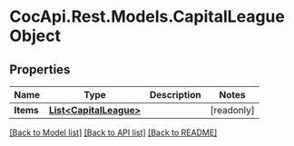 # CocApi.Rest.Models.CapitalLeagueObject

## Properties

Name | Type | Description | Notes
------------ | ------------- | ------------- | -------------
**Items** | [**List&lt;CapitalLeague&gt;**](CapitalLeague.md) |  | [readonly] 

[[Back to Model list]](../../README.md#documentation-for-models) [[Back to API list]](../../README.md#documentation-for-api-endpoints) [[Back to README]](../../README.md)

